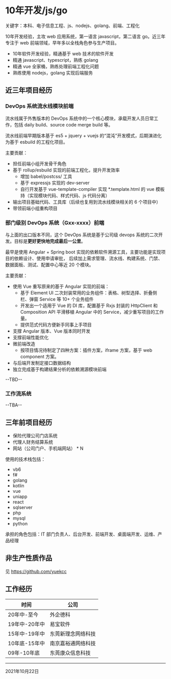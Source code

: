 # 10年开发/js/go

关键字：本科、电子信息工程、js、nodejs、golang、前端、工程化

10年开发经验，主攻 web 应用系统，第一语言 javascript，第二语言 go。近三年专注于 web 前端领域，早年多以全栈角色参与生产项目。

- 10年软件开发经验，精通基于 web 技术的软件开发
- 精通 javascript、typescript，熟练 golang
- 精通 vue 全家桶，熟练处理前端工程化问题
- 熟练使用 nodejs，golang 实现后端服务

## 近三年项目经历

### DevOps 系统流水线模块前端

流水线属于外售版本的 DevOps 系统中的一个核心模块，承载开发人员日常工作，包括 daily build、source code merge build 等。

流水线前端早期版本基于 es5 + jquery + vuejs 的“混沌”开发模式，后期演进化为基于 esbuild 的工程化项目。

主要贡献：

- 担任前端小组开发骨干角色
- 基于 rollup/esbuild 实现的前端工程化，提升开发效率
  - 增加 babel/postcss/ 工具
  - 基于 expressjs 实现的 dev-server
  - 自行开发基于 vue-template-compiler 实现 *.template.html 的 vue 模板持（实现模块代码、样式代码、js 代码分离）
- 输出项目基础代码、工具库（后续也复用到流水线模块相关的 6 个项目中）
- 带领前端小组重构项目

### 部门级别 DevOps 系统（Gxx-xxxx）前端

与上面的出口版本不同，这个 DevOps 系统是基于公司级 devops 系统的二次开发。目标是**更好更快地完成最后一公里**。 

最早是使用 Angular + Spring boot 实现的依赖软件溯源工具，主要功能是实现项目的依赖设计、使用申请审批，
后续加上需求管理、流水线、构建系统、门禁、数据面板、测试、配置中心等近 20 个模块。

主要贡献：

- 使用 Vue 重写原来的基于 Angular 实现的前端：
  - 基于 Element UI 二次封装常用的业务组件：表格、树型选择、折叠侧栏、弹窗 Service 等 10+ 个业务组件
  - 开发出一个适用于 Vue 的 DI 库，配置基于 Rxjs 封装的 HttpClient 和 Composition API 平滑移植 Angular 中的 Service，减少重写项目的工作量。
  - 提供范式代码方便新手同事上手项目
- 支撑 Angular 版本、Vue 版本同时开发
- 支撑前端性能优化
- 微前端改造
  - 按项目情况待制定了四种方案：插件方案，iframe 方案，基于 web component 方案。
- 与后端开发制定接口数据结构
- 独立完成基于构建结果分析的依赖溯源模块前端

--TBD--

### 工作流系统

--TBA--

## 三年前项目经历

- 保险代理公司门店系统
- 代理人财务结算系统
- 网站（公司门户、手机端网站） * N

使用的技术栈包括：

- vb6
- f#
- golang
- kotlin
- vue
- uniapp
- react
- sqlserver
- php
- mysql
- python

承担的角色包括：IT 部门负责人、后台开发、前端开发、桌面端开发、运维、产品经理

## 非生产性质作品

见 https://github.com/yuekcc


## 工作经历

| 时间        | 公司 |
|------------|------|
| 20年中-至今    | 外企德科 |
| 19年中-20年中 | 易宝软件 |
| 15年中-19年中 | 东莞新理念网络科技 |
| 10年底-15年中 | 南京嘉裕通网络科技 |
| 09年-10年底 | 东莞康众信息科技 |

----

2021年10月22日